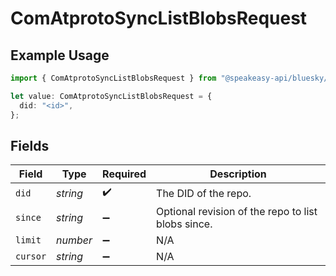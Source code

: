 # ComAtprotoSyncListBlobsRequest

## Example Usage

```typescript
import { ComAtprotoSyncListBlobsRequest } from "@speakeasy-api/bluesky/models/operations";

let value: ComAtprotoSyncListBlobsRequest = {
  did: "<id>",
};
```

## Fields

| Field                                              | Type                                               | Required                                           | Description                                        |
| -------------------------------------------------- | -------------------------------------------------- | -------------------------------------------------- | -------------------------------------------------- |
| `did`                                              | *string*                                           | :heavy_check_mark:                                 | The DID of the repo.                               |
| `since`                                            | *string*                                           | :heavy_minus_sign:                                 | Optional revision of the repo to list blobs since. |
| `limit`                                            | *number*                                           | :heavy_minus_sign:                                 | N/A                                                |
| `cursor`                                           | *string*                                           | :heavy_minus_sign:                                 | N/A                                                |